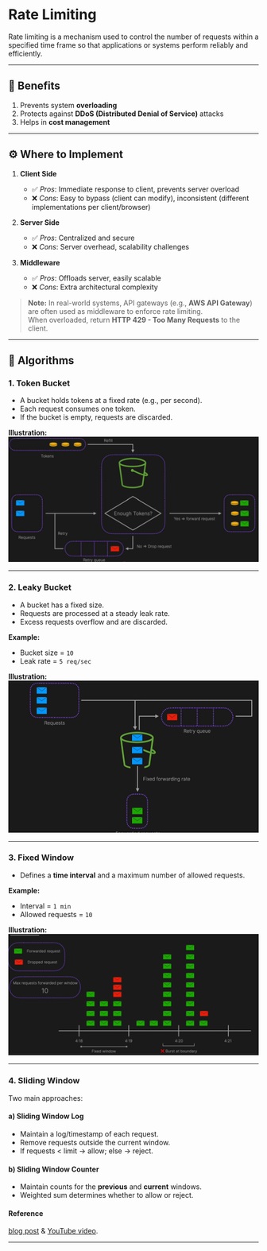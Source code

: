 # Rate Limiting  

Rate limiting is a mechanism used to control the number of requests within a specified time frame so that applications or systems perform reliably and efficiently.  

---

## 🚀 Benefits  

1. Prevents system **overloading**  
2. Protects against **DDoS (Distributed Denial of Service)** attacks  
3. Helps in **cost management**  

---

## ⚙️ Where to Implement  

1. **Client Side**  
   - ✅ *Pros*: Immediate response to client, prevents server overload  
   - ❌ *Cons*: Easy to bypass (client can modify), inconsistent (different implementations per client/browser)  

2. **Server Side**  
   - ✅ *Pros*: Centralized and secure  
   - ❌ *Cons*: Server overhead, scalability challenges  

3. **Middleware**  
   - ✅ *Pros*: Offloads server, easily scalable  
   - ❌ *Cons*: Extra architectural complexity  

> **Note:** In real-world systems, API gateways (e.g., **AWS API Gateway**) are often used as middleware to enforce rate limiting.  
> When overloaded, return **HTTP 429 - Too Many Requests** to the client.  

---

## 🧮 Algorithms  

### 1. Token Bucket  
- A bucket holds tokens at a fixed rate (e.g., per second).  
- Each request consumes one token.  
- If the bucket is empty, requests are discarded.  

**Illustration:**  
![Token Bucket](../diagrams/Token_Bucket.png)  

---

### 2. Leaky Bucket  
- A bucket has a fixed size.  
- Requests are processed at a steady leak rate.  
- Excess requests overflow and are discarded.  

**Example:**  
- Bucket size = `10`  
- Leak rate = `5 req/sec`  

**Illustration:**  
![Leaky Bucket](../diagrams/Leaky_Bucket.png)  

---

### 3. Fixed Window  
- Defines a **time interval** and a maximum number of allowed requests.  

**Example:**  
- Interval = `1 min`  
- Allowed requests = `10`  

**Illustration:**  
![Fixed Window](../diagrams/Fixed_Window.png)  

---

### 4. Sliding Window  

Two main approaches:  

#### a) Sliding Window Log  
- Maintain a log/timestamp of each request.  
- Remove requests outside the current window.  
- If requests < limit → allow; else → reject.  

#### b) Sliding Window Counter  
- Maintain counts for the **previous** and **current** windows.  
- Weighted sum determines whether to allow or reject.  


#### Reference
 [blog post][algomaster] &
 [YouTube video][yt-video].

[algomaster]: https://blog.algomaster.io/p/rate-limiting-algorithms-explained-with-code
[yt-video]: https://www.youtube.com/watch?v=dpEOhfEEoyw&t=1s


---
